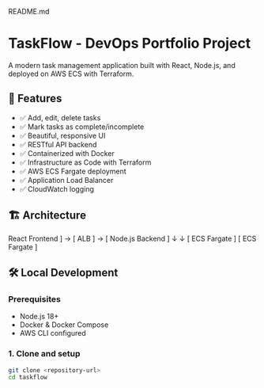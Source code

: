 README.md

# TaskFlow - DevOps Portfolio Project

A modern task management application built with React, Node.js, and deployed on AWS ECS with Terraform.

## 🚀 Features

- ✅ Add, edit, delete tasks
- ✅ Mark tasks as complete/incomplete
- ✅ Beautiful, responsive UI
- ✅ RESTful API backend
- ✅ Containerized with Docker
- ✅ Infrastructure as Code with Terraform
- ✅ AWS ECS Fargate deployment
- ✅ Application Load Balancer
- ✅ CloudWatch logging

## 🏗 Architecture
 React Frontend ] → [ ALB ] → [ Node.js Backend ]
↓ ↓
[ ECS Fargate ] [ ECS Fargate ]


## 🛠 Local Development

### Prerequisites
- Node.js 18+
- Docker & Docker Compose
- AWS CLI configured

### 1. Clone and setup
```bash
git clone <repository-url>
cd taskflow
